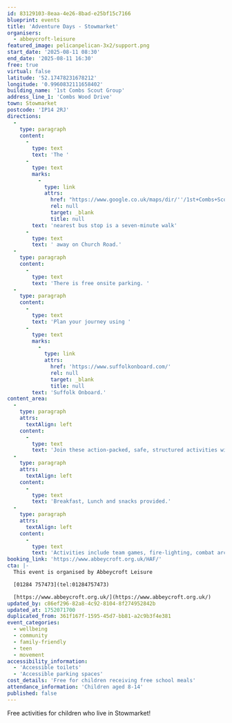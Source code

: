 ```yaml
---
id: 83129103-8eaa-4e26-8bad-e25bf15c7166
blueprint: events
title: 'Adventure Days - Stowmarket'
organisers:
  - abbeycroft-leisure
featured_image: pelicanpelican-3x2/support.png
start_date: '2025-08-11 08:30'
end_date: '2025-08-11 16:30'
free: true
virtual: false
latitude: '52.17478231678212'
longitude: '0.9960832111658402'
building_name: '1st Combs Scout Group'
address_line_1: 'Combs Wood Drive'
town: Stowmarket
postcode: 'IP14 2RJ'
directions:
  -
    type: paragraph
    content:
      -
        type: text
        text: 'The '
      -
        type: text
        marks:
          -
            type: link
            attrs:
              href: "https://www.google.co.uk/maps/dir/''/1st+Combs+Scout+Group,+Combs+Wood+Dr,+Stowmarket+IP14+2RJ/@52.1745814,0.9914125,18.25z/data=!4m14!4m13!1m5!1m1!1s0x47d9a546466ddd5b:0x45344f306a22f94a!2m2!1d0.990902!2d52.17485!1m5!1m1!1s0x47d9a54782dc53ab:0x6dc43b53a3b57102!2m2!1d0.996066!2d52.1746276!3e2?entry=ttu&g_ep=EgoyMDI1MDcwNi4wIKXMDSoASAFQAw%3D%3D"
              rel: null
              target: _blank
              title: null
        text: 'nearest bus stop is a seven-minute walk'
      -
        type: text
        text: ' away on Church Road.'
  -
    type: paragraph
    content:
      -
        type: text
        text: 'There is free onsite parking. '
  -
    type: paragraph
    content:
      -
        type: text
        text: 'Plan your journey using '
      -
        type: text
        marks:
          -
            type: link
            attrs:
              href: 'https://www.suffolkonboard.com/'
              rel: null
              target: _blank
              title: null
        text: 'Suffolk Onboard.'
content_area:
  -
    type: paragraph
    attrs:
      textAlign: left
    content:
      -
        type: text
        text: 'Join these action-packed, safe, structured activities with fresh air in abundance, all under the careful eye of experienced outdoor instructors. '
  -
    type: paragraph
    attrs:
      textAlign: left
    content:
      -
        type: text
        text: 'Breakfast, Lunch and snacks provided.'
  -
    type: paragraph
    attrs:
      textAlign: left
    content:
      -
        type: text
        text: 'Activities include team games, fire-lighting, combat archery, archery, catapult building, swimming, geocaching and more. '
booking_link: 'https://www.abbeycroft.org.uk/HAF/'
cta: |-
  This event is organised by Abbeycroft Leisure

  [01284 757473](tel:01284757473)

  [https://www.abbeycroft.org.uk/](https://www.abbeycroft.org.uk/)
updated_by: c86ef296-82a8-4c92-8104-8f274952842b
updated_at: 1752071700
duplicated_from: 361f167f-1595-45d7-bb81-a2c9b3f4e381
event_categories:
  - wellbeing
  - community
  - family-friendly
  - teen
  - movement
accessibility_information:
  - 'Accessible toilets'
  - 'Accessible parking spaces'
cost_details: 'Free for children receiving free school meals'
attendance_information: 'Children aged 8-14'
published: false
---
```

Free activities for children who live in Stowmarket!
